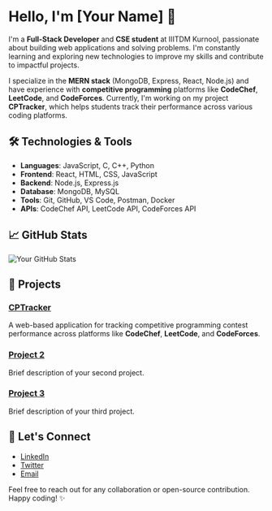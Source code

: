 # Hello, I'm [Your Name] 👋

I'm a **Full-Stack Developer** and **CSE student** at IIITDM Kurnool, passionate about building web applications and solving problems. I'm constantly learning and exploring new technologies to improve my skills and contribute to impactful projects. 

I specialize in the **MERN stack** (MongoDB, Express, React, Node.js) and have experience with **competitive programming** platforms like **CodeChef**, **LeetCode**, and **CodeForces**. Currently, I'm working on my project **CPTracker**, which helps students track their performance across various coding platforms.

## 🛠️ Technologies & Tools

- **Languages**: JavaScript, C, C++, Python
- **Frontend**: React, HTML, CSS, JavaScript
- **Backend**: Node.js, Express.js
- **Database**: MongoDB, MySQL
- **Tools**: Git, GitHub, VS Code, Postman, Docker
- **APIs**: CodeChef API, LeetCode API, CodeForces API

## 📈 GitHub Stats

![Your GitHub Stats](https://github-readme-stats.vercel.app/api?username=your-username&show_icons=true&hide_title=true)

## 📌 Projects

### [CPTracker](https://github.com/your-username/cptracker)
A web-based application for tracking competitive programming contest performance across platforms like **CodeChef**, **LeetCode**, and **CodeForces**.

### [Project 2](https://github.com/your-username/project2)
Brief description of your second project.

### [Project 3](https://github.com/your-username/project3)
Brief description of your third project.

## 🤝 Let's Connect

- [LinkedIn](https://www.linkedin.com/in/your-linkedin)
- [Twitter](https://twitter.com/your-twitter)
- [Email](mailto:your-email@example.com)

Feel free to reach out for any collaboration or open-source contribution. Happy coding! ✨
